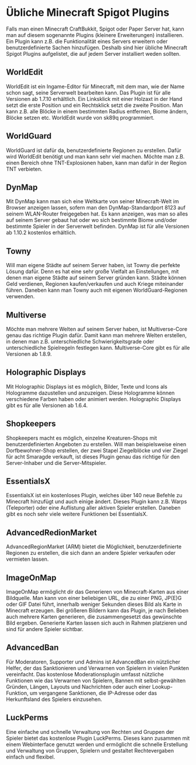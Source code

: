 # Übliche Minecraft Spigot Plugins

Falls man einen Minecraft CraftBukkit, Spigot oder Paper Server hat, kann man auf diesem sogenannte Plugins (kleinere Erweiterungen) installieren. Ein Plugin kann z.B. die Funktionalität eines Servers erweitern oder benutzerdefinierte Sachen hinzufügen. Deshalb sind hier übliche Minecraft Spigot Plugins aufgelistet, die auf jedem Server installiert weden sollten.

## WorldEdit

WorldEdit ist ein Ingame-Editor für Minecraft, mit dem man, wie der Name schon sagt, seine Serverwelt bearbeiten kann. Das Plugin ist für alle Versionen ab 1.7.10 erhältlich. Ein Linksklick mit einer Holzaxt in der Hand setzt die erste Position und ein Rechtsklick setzt die zweite Position. Man kann z.B. alle Blöcke in einem bestimmten Radius entfernen, Biome ändern, Blöcke setzen etc. WorldEdit wurde von sk89q programmiert.

## WorldGuard

WorldGuard ist dafür da, benutzerdefinierte Regionen zu erstellen. Dafür wird WorldEdit benötigt und man kann sehr viel machen. Möchte man z.B. einen Bereich ohne TNT-Explosionen haben, kann man dafür in der Region TNT verbieten.

## DynMap

Mit DynMap kann man sich eine Weltkarte von seiner Minecraft-Welt im Browser anzeigen lassen, sofern man den DynMap-Standardport 8123 auf seinem WLAN-Router freigegeben hat. Es kann anzeigen, was man so alles auf seinem Server gebaut hat oder wo sich bestimmte Biome und/oder bestimmte Spieler in der Serverwelt befinden. DynMap ist für alle Versionen ab 1.10.2 kostenlos erhältlich.

## Towny

Will man eigene Städte auf seinem Server haben, ist Towny die perfekte Lösung dafür. Denn es hat eine sehr große Vielfalt an Einstellungen, mit denen man eigene Städte auf seinem Server gründen kann. Städte können Geld verdienen, Regionen kaufen/verkaufen und auch Kriege miteinander führen. Daneben kann man Towny auch mit eigenen WorldGuard-Regionen verwenden.

## Multiverse

Möchte man mehrere Welten auf seinem Server haben, ist Multiverse-Core genau das richtige Plugin dafür. Damit kann man mehrere Welten erstellen, in denen man z.B. unterschiedliche Schwierigkeitsgrade oder unterschiedliche Spielregeln festlegen kann. Multiverse-Core gibt es für alle Versionen ab 1.8.9.

## Holographic Displays

Mit Holographic Displays ist es möglich, Bilder, Texte und Icons als Hologramme dazustellen und anzuzeigen. Diese Hologramme können verschiedene Farben haben oder animiert werden. Holographic Displays gibt es für alle Versionen ab 1.6.4.

## Shopkeepers

Shopkeepers macht es möglich, einzelne Kreaturen-Shops mit benutzerdefinierten Angeboten zu erstellen. Will man beispielsweise einen Dorfbewohner-Shop erstellen, der zwei Stapel Ziegelblöcke und vier Ziegel für acht Smaragde verkauft, ist dieses Plugin genau das richtige für den Server-Inhaber und die Server-Mitspieler.

## EssentialsX

EssentialsX ist ein kostenloses Plugin, welches über 140 neue Befehle zu Minecraft hinzufügt und auch einige ändert. Dieses Plugin kann z.B. Warps (Teleporter) oder eine Auflistung aller aktiven Spieler erstellen. Daneben gibt es noch sehr viele weitere Funktionen bei EssentialsX.

## AdvancedRedionMarket

AdvancedRegionMarket (ARM) bietet die Möglichkeit, benutzerdefinierte Regionen zu erstellen, die sich dann an andere Spieler verkaufen oder vermieten lassen.

## ImageOnMap

ImageOnMap ermöglicht dir das Generieren von Minecraft-Karten aus einer Bildquelle. Man kann von einer beliebigen URL, die zu einer PNG, JP(E)G oder GIF Datei führt, innerhalb weniger Sekunden dieses Bild als Karte in Minecraft erzeugen. Bei größeren Bildern kann das Plugin, je nach Belieben auch mehrere Karten generieren, die zusammengesetzt das gewünschte Bild ergeben. Generierte Karten lassen sich auch in Rahmen platzieren und sind für andere Spieler sichtbar.

## AdvancedBan

Für Moderatoren, Supporter und Admins ist AdvancedBan ein nützlicher Helfer, der das Sanktionieren und Verwarnen von Spielern in vielen Punkten vereinfacht. Das kostenlose Moderationsplugin umfasst nützliche Funktionen wie das Verwarnen von Spielern, Bannen mit selbst-gewählten Gründen, Längen, Layouts und Nachrichten oder auch einer Lookup-Funktion, um vergangene Sanktionen, die IP-Adresse oder das Herkunftsland des Spielers einzusehen.

## LuckPerms

Eine einfache und schnelle Verwaltung von Rechten und Gruppen der Spieler bietet das kostenlose Plugin LuckPerms. Dieses kann zusammen mit einem Webinterface genutzt werden und ermöglicht die schnelle Erstellung und Verwaltung von Gruppen, Spielern und gestaltet Rechtevergaben einfach und flexibel.
